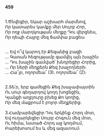**459**

\
1.Ծնվեցիր, եկար աշխարհ մարմնով,\
Որ կատարես կամքը մեր Սուրբ Հոր,\
Որ ողջ մարդկության մեղքը Դու վերցնես,\
Որ դեպի Հայրը մեզ ճամփա բացես։

\
 ... Եվ ո՞վ կարող էր Քեզանից բացի\
 ... Գառան հեզությամբ գամվել այն խաչին։\
 ... Դու խաչին գամված՝ խնդրեցիր Հորից,\
 ... Որ ների մեղքերն Քեզ խաչողների։\
 ... Հա՜յր, ողորմեա՜ (3). ողորմեա՜ (2)։

\
2.Տե՛ր, երբ գամեցին Քեզ խաչափայտին\
Ու սուր գեղարդով կողդ խոցեցին,\
Կյանքի աղբյուրը բխեց Քո կողից,\
Որ մեզ մաքրում է բոլոր մեղքերից։\
\
3.Համբարձվեցիր Դու երկինք Հորդ մոտ,\
Եվ ուղարկեցիր Սուրբ Հոգուն մեզ մոտ,\
Ու հիմա, նստած Հորդ աջ կողմում,\
Բարեխոսում ես և մեզ ազատում։
